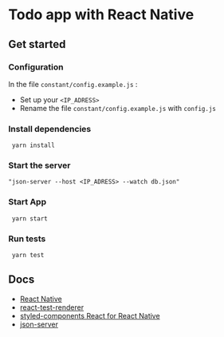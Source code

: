# Todo app with React Native

## Get started

### Configuration

In the file `constant/config.example.js` :

- Set up your `<IP_ADRESS>`
- Rename the file `constant/config.example.js` with `config.js`

### Install dependencies

```
 yarn install
```

### Start the server

```
"json-server --host <IP_ADRESS> --watch db.json"
```

### Start App

```
 yarn start
```


### Run tests

```
 yarn test
```

## Docs

- [React Native](https://reactnative.dev/docs/getting-started)
- [react-test-renderer](https://fr.reactjs.org/docs/test-renderer.html)
- [styled-components React for React Native](https://styled-components.com/docs/basics#react-native)
- [json-server](https://github.com/typicode/json-server)
